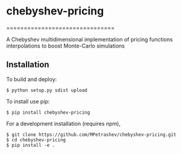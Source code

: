# chebyshev-pricing
===============================

A Chebyshev multidimensional implementation of pricing functions interpolations to boost Monte-Carlo simulations

Installation
------------
To build and deploy:

    $ python setup.py sdist upload

To install use pip:

    $ pip install chebyshev-pricing

For a development installation (requires npm),

    $ git clone https://github.com/MPetrashev/chebyshev-pricing.git
    $ cd chebyshev-pricing
    $ pip install -e .